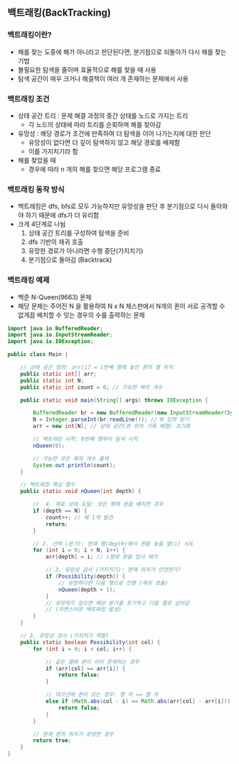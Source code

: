 ## 백트래킹(BackTracking)
### 백트래킹이란?
- 해를 찾는 도중에 해가 아니라고 판단된다면, 분기점으로 되돌아가 다시 해를 찾는 기법
- 불필요한 탐색을 줄이며 효율적으로 해를 찾을 때 사용
- 탐색 공간이 매우 크거나 해결책이 여러 개 존재하는 문제에서 사용

### 백트래킹 조건
- 상태 공간 트리 : 문제 해결 과정의 중간 상태를 노드로 가지는 트리
  - 각 노드의 상태에 따라 트리를 순회하며 해를 찾아감
- 유망성 : 해당 경로가 조건에 만족하여 더 탐색을 이어 나가는지에 대한 판단
  - 유망성이 없다면 더 깊이 탐색하지 않고 해당 경로를 배제함
  - 이를 가지치기라 함
- 해를 찾았을 때
  - 경우에 따라 n 개의 해를 찾으면 해당 프로그램 종료

### 백트래킹 동작 방식
- 백트래킹은 dfs, bfs로 모두 가능하지만 유망성을 판단 후 분기점으로 다시 돌아와야 하기 때문에 dfs가 더 유리함
- 크게 4단계로 나뉨
    1. 상태 공간 트리를 구성하여 탐색을 준비
    2. dfs 기반의 재귀 호출
    3. 유망한 경로가 아니라면 수행 중단(가지치기)
    4. 분기점으로 돌아감 (Backtrack)

### 백트래킹 예제
- 백준 N-Queen(9663) 문제
- 해당 문제는 주어진 N 을 활용하여 N x N 체스판에서 N개의 퀸이 서로 공격할 수 없게끔 배치할 수 잇는 경우의 수를 출력하는 문제

```java
import java.io.BufferedReader;
import java.io.InputStreamReader;
import java.io.IOException;

public class Main {

    // 상태 공간 정의: arr[i] = i번째 행에 놓인 퀸의 열 위치
    public static int[] arr;
    public static int N;
    public static int count = 0; // 가능한 해의 개수

    public static void main(String[] args) throws IOException {

        BufferedReader br = new BufferedReader(new InputStreamReader(System.in));
        N = Integer.parseInt(br.readLine()); // N 입력 받기
        arr = new int[N]; // 상태 공간(퀸 위치 기록 배열) 초기화

        // 백트래킹 시작: 0번째 행부터 탐색 시작
        nQueen(0);

        // 가능한 모든 해의 개수 출력
        System.out.println(count);
    }

    // 백트래킹 핵심 함수
    public static void nQueen(int depth) {

        //  4. 목표 상태 도달: 모든 행에 퀸을 배치한 경우
        if (depth == N) {
            count++; // 해 1개 발견
            return;
        }

        // 2. 선택 (분기): 현재 행(depth)에서 퀸을 놓을 열(i) 시도
        for (int i = 0; i < N; i++) {
            arr[depth] = i; // i열에 퀸을 임시 배치

            // 3. 유망성 검사 (가지치기): 현재 위치가 안전한가?
            if (Possibility(depth)) {
                // 유망하다면 다음 행으로 진행 (재귀 호출)
                nQueen(depth + 1);
            }
            // 유망하지 않으면 해당 분기를 포기하고 다음 열로 넘어감
            // (자연스러운 백트래킹 발생)
        }
    }

    // 3. 유망성 검사 (가지치기 역할)
    public static boolean Possibility(int col) {
        for (int i = 0; i < col; i++) {

            // 같은 열에 퀸이 이미 존재하는 경우
            if (arr[col] == arr[i]) {
                return false;
            }

            // 대각선에 퀸이 있는 경우: 행 차 == 열 차
            else if (Math.abs(col - i) == Math.abs(arr[col] - arr[i])) {
                return false;
            }
        }

        // 현재 퀸의 위치가 유망한 경우
        return true;
    }
}
```

